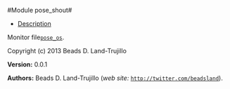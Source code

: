 

#Module pose_shout#
* [Description](#description)


Monitor file[`pose_os`](pose_os.md).

Copyright (c) 2013 Beads D. Land-Trujillo

__Version:__ 0.0.1

__Authors:__ Beads D. Land-Trujillo (_web site:_ [`http://twitter.com/beadsland`](http://twitter.com/beadsland)).